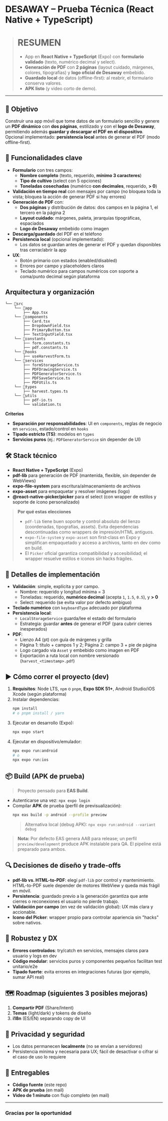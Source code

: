 # DESAWAY – Prueba Técnica (React Native + TypeScript)

> # RESUMEN
>
> - App en **React Native + TypeScript** (Expo) con **formulario validado** (texto, numérico decimal y select).
> - **Generación de PDF** con **2 páginas** (layout cuidado, márgenes, colores, tipografías) y **logo oficial de Desaway** embebido.
> - **Guardado local** de datos (offline-first): al reabrir, el formulario conserva valores.
> - **APK listo** (y video corto de demo).

---

## 🎯 Objetivo

Construir una app móvil que tome datos de un formulario sencillo y genere un **PDF dinámico** con **dos páginas**, estilizado y con el **logo de Desaway**, permitiendo además **guardar y descargar el PDF en el dispositivo**. Opcional implementado: **persistencia local** antes de generar el PDF (modo offline-first).

## 🧩 Funcionalidades clave

- **Formulario** con tres campos:
  - **Nombre completo** (texto, requerido, **mínimo 3 caracteres**)
  - **Tipo de cultivo** (select con 5 opciones)
  - **Toneladas cosechadas** (numérico **con decimales**, requerido, **> 0**)
- **Validación en tiempo real** con mensajes por campo (no bloquea toda la vista; bloquea la acción de generar PDF si hay errores)
- **Generación de PDF** con:
  - **Dos páginas** y distribución de datos: dos campos en la página 1, el tercero en la página 2
  - **Layout cuidado**: márgenes, paleta, jerarquías tipográficas, espaciados
  - **Logo de Desaway** embebido como imagen
- **Descarga/guardado** del PDF en el teléfono
- **Persistencia local** (opcional implementado):
  - Los datos se guardan antes de generar el PDF y quedan disponibles tras cerrar/abrir la app
- **UX**:
  - Botón primario con estados (enabled/disabled)
  - Errores por campo y placeholders claros
  - Teclado numérico para campos numéricos con soporte a coma/punto decimal según plataforma

## Arquitectura y organización

```
└── 📁src
    └── 📁app
        ├── App.tsx
    └── 📁components
        ├── Card.tsx
        ├── DropdownField.tsx
        ├── PrimaryButton.tsx
        ├── TextInputField.tsx
    └── 📁constants
        ├── form.constants.ts
        ├── pdf.constants.ts
    └── 📁hooks
        ├── useHarvestForm.ts
    └── 📁services
        ├── formStorageService.ts
        ├── PDFDrawingService.ts
        ├── PDFGeneratorService.ts
        ├── PDFSaveService.ts
        ├── PDFUtils.ts
    └── 📁types
        ├── harvest.types.ts
    └── 📁utils
        ├── pdf-io.ts
        └── validation.ts
```

**Criterios**

- **Separación por responsabilidades**: UI en `components`, reglas de negocio en `services`, estado/control en `hooks`
- **Tipado estricto (TS)**: modelos en `types`
- **Servicios puros** (ej.: `PDFGeneratorService` sin depender de UI)

## 🛠️ Stack técnico

- **React Native + TypeScript** (Expo)
- **pdf-lib** para generación de PDF (mantenida, flexible, sin depender de WebViews)
- **expo-file-system** para escritura/almacenamiento de archivos
- **expo-asset** para empaquetar y resolver imágenes (logo)
- **@react-native-picker/picker** para el select (con wrapper de estilos y soporte de ícono personalizado)

> **Por qué estas elecciones**
>
> - `pdf-lib` tiene buen soporte y control absoluto del lienzo (coordenadas, tipografías, assets). Evita dependencias descontinuadas como wrappers de impresión/HTML antiguos.
> - `expo-file-system` y `expo-asset` son first‑class en Expo y simplifican empaquetado y acceso a archivos, tanto en dev como en build.
> - El `Picker` oficial garantiza compatibilidad y accesibilidad; el wrapper resuelve estilos e iconos sin hacks frágiles.

## 📝 Detalles de implementación

- **Validación**: simple, explícita y por campo.
  - Nombre: requerido y longitud mínima = 3
  - Toneladas: requerido, **numérico decimal** (acepta `1`, `1.5`, `0.5`), y **> 0**
  - Select: requerido (se evita valor por defecto ambiguo)
- **Teclado numérico** con `keyboardType` adecuado por plataforma
- **Persistencia local**:
  - `LocalStorageService` guarda/lee el estado del formulario
  - Estrategia: guardar **antes** de generar el PDF (para cubrir cierres inesperados)
- **PDF**:
  - Lienzo A4 (pt) con guía de márgenes y grilla
  - Página 1: título + campos 1 y 2; Página 2: campo 3 + pie de página
  - Logo cargado vía `Asset` y embebido como imagen en PDF
  - Exportación a ruta local con nombre versionado (`harvest_<timestamp>.pdf`)

## ▶️ Cómo correr el proyecto (dev)

1. **Requisitos**: Node LTS, `npm` o `pnpm`, **Expo SDK 51+**, Android Studio/iOS Xcode (según plataforma)
2. Instalar dependencias:
   ```bash
   npm install
   # o pnpm install / yarn
   ```
3. Ejecutar en desarrollo (Expo):
   ```bash
   npx expo start
   ```
4. Ejecutar en dispositivo/emulador:
   ```bash
   npx expo run:android
   # o
   npx expo run:ios
   ```

## 📦 Build (APK de prueba)

> Proyecto pensado para **EAS Build**.

- Autenticarse una vez: `npx expo login`
- Compilar **APK** de prueba (perfil de previsualización):
  ```bash
  npx eas build -p android --profile preview
  ```
  > Alternativa local (debug APK): `npx expo run:android --variant debug`

> **Nota:** Por defecto EAS genera AAB para release; un perfil `preview/development` produce APK instalable para QA. El pipeline está preparado para ambos.

## 🔍 Decisiones de diseño y trade-offs

- **pdf-lib vs. HTML-to-PDF**: elegí `pdf-lib` por control y mantenimiento. HTML-to-PDF suele depender de motores WebView y queda más frágil en móvil.
- **Persistencia**: guardado previo a la generación garantiza que ante cierres o reconexiones el usuario no pierde trabajo.
- **Validación por campo** (en vez de validación global): UX más clara y accionable.
- **Icono del Picker**: wrapper propio para controlar apariencia sin "hacks" sobre nativos.

## 🧱 Robustez y DX

- **Errores controlados**: try/catch en servicios, mensajes claros para usuario y logs en dev
- **Código modular**: servicios puros y componentes pequeños facilitan test unitario/e2e
- **Tipado fuerte**: evita errores en integraciones futuras (por ejemplo, sumar API real)

## 🗺️ Roadmap (siguientes 3 posibles mejoras)

1. **Compartir PDF** (Share/Intent)
2. **Temas** (light/dark) y tokens de diseño
3. **i18n** (ES/EN) separando copy de UI

## 🔐 Privacidad y seguridad

- Los datos permanecen **localmente** (no se envían a servidores)
- Persistencia mínima y necesaria para UX; fácil de desactivar o cifrar si el caso de uso lo requiere

## 📁 Entregables

- **Código fuente** (este repo)
- **APK de prueba** (en mail)
- **Video de 1 minuto** con flujo completo (en mail)

---

### Gracias por la oportunidad

